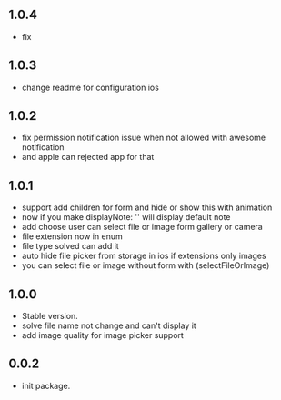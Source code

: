 ## 1.0.4

- fix

## 1.0.3

- change readme for configuration ios

## 1.0.2

- fix permission notification issue when not allowed with awesome notification
- and apple can rejected app for that

## 1.0.1

- support add children for form and hide or show this with animation
- now if you make displayNote: '' will display default note
- add choose user can select file or image form gallery or camera
- file extension now in enum
- file type solved can add it
- auto hide file picker from storage in ios if extensions only images
- you can select file or image without form with (selectFileOrImage)

## 1.0.0

- Stable version.
- solve file name not change and can't display it
- add image quality for image picker support
  
## 0.0.2

- init package.
